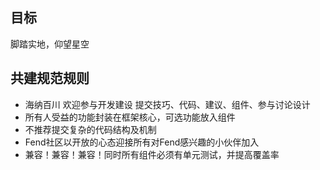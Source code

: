 ## 目标
脚踏实地，仰望星空

## 共建规范规则
 * 海纳百川 欢迎参与开发建设 提交技巧、代码、建议、组件、参与讨论设计
 * 所有人受益的功能封装在框架核心，可选功能放入组件
 * 不推荐提交复杂的代码结构及机制
 * Fend社区以开放的心态迎接所有对Fend感兴趣的小伙伴加入
 * 兼容！兼容！兼容！同时所有组件必须有单元测试，并提高覆盖率
 
